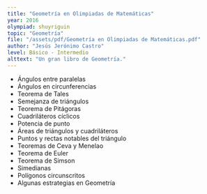 ```yaml
---
title: "Geometría en Olimpiadas de Matemáticas"
year: 2016
olympiad: shuyriguin
topic: "Geometría"
file: "/assets/pdf/Geometría en Olimpiadas de Matemáticas.pdf"
author: "Jesús Jerónimo Castro"
level: Básico - Intermedio
alttext: "Un gran libro de Geometría."
---
```


<ul class="list-group list-group-flush">
  <li class="list-group-item">Ángulos entre paralelas</li>
  <li class="list-group-item">Ángulos en circunferencias</li>
  <li class="list-group-item">Teorema de Tales</li>
  <li class="list-group-item">Semejanza de triángulos</li>
  <li class="list-group-item">Teorema de Pitágoras</li>
  <li class="list-group-item">Cuadriláteros cíclicos</li>
  <li class="list-group-item">Potencia de punto</li>
  <li class="list-group-item">Áreas de triángulos y cuadriláteros</li>
  <li class="list-group-item">Puntos y rectas notables del triángulo</li>
  <li class="list-group-item">Teoremas de Ceva y Menelao</li>
  <li class="list-group-item">Teorema de Euler</li>
  <li class="list-group-item">Teorema de Simson</li>
  <li class="list-group-item">Simedianas</li>
  <li class="list-group-item">Polígonos circunscritos</li>
  <li class="list-group-item">Algunas estrategias en Geometría</li>
</ul>